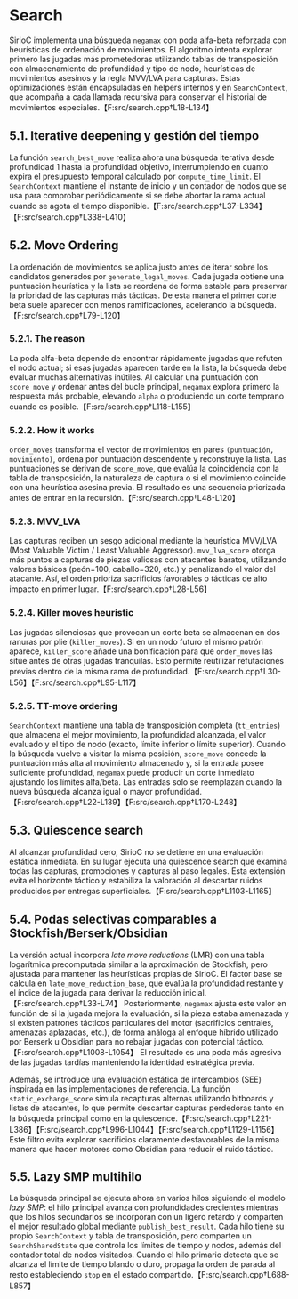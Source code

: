 # Search

SirioC implementa una búsqueda `negamax` con poda alfa-beta reforzada con heurísticas de
ordenación de movimientos. El algoritmo intenta explorar primero las jugadas más prometedoras
utilizando tablas de transposición con almacenamiento de profundidad y tipo de nodo, heurísticas
de movimientos asesinos y la regla MVV/LVA para capturas. Estas optimizaciones están encapsuladas
en helpers internos y en `SearchContext`, que acompaña a cada llamada recursiva para conservar el
historial de movimientos especiales.【F:src/search.cpp†L18-L134】

## 5.1. Iterative deepening y gestión del tiempo

La función `search_best_move` realiza ahora una búsqueda iterativa desde profundidad 1 hasta la
profundidad objetivo, interrumpiendo en cuanto expira el presupuesto temporal calculado por
`compute_time_limit`. El `SearchContext` mantiene el instante de inicio y un contador de nodos que
se usa para comprobar periódicamente si se debe abortar la rama actual cuando se agota el tiempo
disponible.【F:src/search.cpp†L37-L334】【F:src/search.cpp†L338-L410】

## 5.2. Move Ordering

La ordenación de movimientos se aplica justo antes de iterar sobre los candidatos generados
por `generate_legal_moves`. Cada jugada obtiene una puntuación heurística y la lista se reordena
de forma estable para preservar la prioridad de las capturas más tácticas. De esta manera el
primer corte beta suele aparecer con menos ramificaciones, acelerando la búsqueda.【F:src/search.cpp†L79-L120】

### 5.2.1. The reason

La poda alfa-beta depende de encontrar rápidamente jugadas que refuten el nodo actual; si esas
jugadas aparecen tarde en la lista, la búsqueda debe evaluar muchas alternativas inútiles. Al
calcular una puntuación con `score_move` y ordenar antes del bucle principal, `negamax` explora
primero la respuesta más probable, elevando `alpha` o produciendo un corte temprano cuando es
posible.【F:src/search.cpp†L118-L155】

### 5.2.2. How it works

`order_moves` transforma el vector de movimientos en pares `(puntuación, movimiento)`, ordena
por puntuación descendente y reconstruye la lista. Las puntuaciones se derivan de `score_move`,
que evalúa la coincidencia con la tabla de transposición, la naturaleza de captura o si el
movimiento coincide con una heurística asesina previa. El resultado es una secuencia priorizada
antes de entrar en la recursión.【F:src/search.cpp†L48-L120】

### 5.2.3. MVV_LVA

Las capturas reciben un sesgo adicional mediante la heurística MVV/LVA (Most Valuable Victim /
Least Valuable Aggressor). `mvv_lva_score` otorga más puntos a capturas de piezas valiosas con
atacantes baratos, utilizando valores básicos (peón=100, caballo=320, etc.) y penalizando el
valor del atacante. Así, el orden prioriza sacrificios favorables o tácticas de alto impacto en
primer lugar.【F:src/search.cpp†L28-L56】

### 5.2.4. Killer moves heuristic

Las jugadas silenciosas que provocan un corte beta se almacenan en dos ranuras por plie
(`killer_moves`). Si en un nodo futuro el mismo patrón aparece, `killer_score` añade una bonificación
para que `order_moves` las sitúe antes de otras jugadas tranquilas. Esto permite reutilizar
refutaciones previas dentro de la misma rama de profundidad.【F:src/search.cpp†L30-L56】【F:src/search.cpp†L95-L117】

### 5.2.5. TT-move ordering

`SearchContext` mantiene una tabla de transposición completa (`tt_entries`) que almacena el mejor
movimiento, la profundidad alcanzada, el valor evaluado y el tipo de nodo (exacto, límite inferior
o límite superior). Cuando la búsqueda vuelve a visitar la misma posición, `score_move` concede la
puntuación más alta al movimiento almacenado y, si la entrada posee suficiente profundidad,
`negamax` puede producir un corte inmediato ajustando los límites alfa/beta. Las entradas solo se
reemplazan cuando la nueva búsqueda alcanza igual o mayor profundidad.【F:src/search.cpp†L22-L139】【F:src/search.cpp†L170-L248】

## 5.3. Quiescence search

Al alcanzar profundidad cero, SirioC no se detiene en una evaluación estática inmediata. En su
lugar ejecuta una quiescence search que examina todas las capturas, promociones y capturas al paso
legales. Esta extensión evita el horizonte táctico y estabiliza la valoración al descartar ruidos
producidos por entregas superficiales.【F:src/search.cpp†L1103-L1165】

## 5.4. Podas selectivas comparables a Stockfish/Berserk/Obsidian

La versión actual incorpora *late move reductions* (LMR) con una tabla logarítmica precomputada
similar a la aproximación de Stockfish, pero ajustada para mantener las heurísticas propias de
SirioC. El factor base se calcula en `late_move_reduction_base`, que evalúa la profundidad restante
y el índice de la jugada para derivar la reducción inicial.【F:src/search.cpp†L33-L74】 Posteriormente,
`negamax` ajusta este valor en función de si la jugada mejora la evaluación, si la pieza estaba
amenazada y si existen patrones tácticos particulares del motor (sacrificios centrales, amenazas
aplazadas, etc.), de forma análoga al enfoque híbrido utilizado por Berserk u Obsidian para no
rebajar jugadas con potencial táctico.【F:src/search.cpp†L1008-L1054】 El resultado es una poda más
agresiva de las jugadas tardías manteniendo la identidad estratégica previa.

Además, se introduce una evaluación estática de intercambios (SEE) inspirada en las implementaciones
de referencia. La función `static_exchange_score` simula recapturas alternas utilizando bitboards y
listas de atacantes, lo que permite descartar capturas perdedoras tanto en la búsqueda principal como
en la quiescence.【F:src/search.cpp†L221-L386】【F:src/search.cpp†L996-L1044】【F:src/search.cpp†L1129-L1156】
Este filtro evita explorar sacrificios claramente desfavorables de la misma manera que hacen motores
como Obsidian para reducir el ruido táctico.

## 5.5. Lazy SMP multihilo

La búsqueda principal se ejecuta ahora en varios hilos siguiendo el modelo *lazy SMP*: el hilo principal avanza con profundidades crecientes mientras que los hilos secundarios se incorporan con un ligero retardo y comparten el mejor resultado global mediante `publish_best_result`. Cada hilo tiene su propio `SearchContext` y tabla de transposición, pero comparten un `SearchSharedState` que controla los límites de tiempo y nodos, además del contador total de nodos visitados. Cuando el hilo primario detecta que se alcanza el límite de tiempo blando o duro, propaga la orden de parada al resto estableciendo `stop` en el estado compartido.【F:src/search.cpp†L688-L857】
